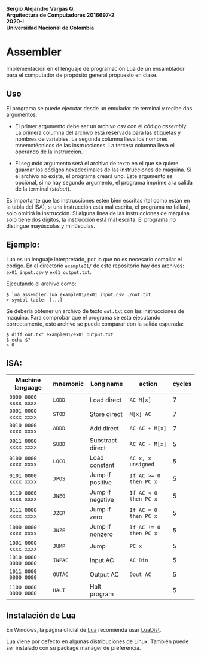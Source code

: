 **Sergio Alejandro Vargas Q.\
Arquitectura de Computadores 2016697-2\
2020-I\
Universidad Nacional de Colombia**

# Assembler

Implementación en el lenguaje de programación Lua de un ensamblador
para el computador de propósito general propuesto en clase.


## Uso

El programa se puede ejecutar desde un emulador de terminal y recibe dos argumentos:

- El primer argumento debe ser un archivo csv con el código _assembly_.
  La primera columna del archivo está reservada para las etiquetas y nombres
  de variables. La segunda columna lleva los nombres mnemotécnicos de las instrucciones.
  La tercera columna lleva el operando de la instrucción.

- El segundo argumento será el archivo de texto en el que se quiere guardar
  los códigos hexadecimales de las instrucciones de maquina. Si el archivo no
  existe, el programa creará uno. Este argumento es opcional, si no hay segundo
  argumento, el programa imprime a la salida de la terminal (_stdout_).

Es importante que las instrucciones estén bien escritas (tal como están en la tabla del ISA),
si una instrucción está mal escrita, el programa _no_ fallará, solo omitirá la instrucción.
Si alguna linea de las instrucciones de maquina solo tiene dos dígitos,
la instrucción está mal escrita.
El programa _no_ distingue mayúsculas y minúsculas.


## Ejemplo:

Lua es un lenguaje interpretado, por lo que no es necesario compilar el código.
En el directorio `example01/` de este repositorio hay dos archivos:
`ex01_input.csv` y `ex01_output.txt`.

Ejecutando el archivo como:

```
$ lua assembler.lua example01/ex01_input.csv ./out.txt
> symbol table: {...}
```

Se debería obtener un archivo de texto `out.txt` con las instrucciones de maquina.
Para comprobar que el programa se está ejecutando correctamente,
este archivo se puede comparar con la salida esperada:

```
$ diff out.txt example01/ex01_output.txt
$ echo $?
> 0
```

## ISA:

| Machine language       | mnemonic    | Long name          | action                 | cycles  |
| ---------------------- | ----------- | ------------------ | ---------------------- | ------- |
| `0000 0000 xxxx xxxx`  | `LODD`      | Load direct        | `AC M[x]`              | 7       |
| `0001 0000 xxxx xxxx`  | `STOD`      | Store direct       | `M[x] AC`              | 7       |
| `0010 0000 xxxx xxxx`  | `ADDD`      | Add direct         | `AC AC + M[x]`         | 7       |
| `0011 0000 xxxx xxxx`  | `SUBD`      | Substract direct   | `AC AC - M[x]`         | 5       |
| `0100 0000 xxxx xxxx`  | `LOCO`      | Load constant      | `AC x, x unsigned`     | 5       |
| `0101 0000 xxxx xxxx`  | `JPOS`      | Jump if positive   | `If AC >= 0 then PC x` | 5       |
| `0110 0000 xxxx xxxx`  | `JNEG`      | Jump if negative   | `If AC < 0 then PC x`  | 5       |
| `0111 0000 xxxx xxxx`  | `JZER`      | Jump if zero       | `If AC = 0 then PC x`  | 5       |
| `1000 0000 xxxx xxxx`  | `JNZE`      | Jump if nonzero    | `If AC != 0 then PC x` | 5       |
| `1001 0000 xxxx xxxx`  | `JUMP`      | Jump               | `PC x`                 | 5       |
| `1010 0000 0000 0000`  | `INPAC`     | Input AC           | `AC Din`               | 5       |
| `1011 0000 0000 0000`  | `OUTAC`     | Output AC          | `Dout AC`              | 5       |
| `1100 0000 0000 0000`  | `HALT`      | Halt program       |                        | 5       |


## Instalación de Lua

En Windows, la página oficial de [Lua](https://www.lua.org/start.html) recomienda
usar [LuaDist](http://luadist.org/).

Lua viene por defecto en algunas distribuciones de Linux.
También puede ser instalado con su package manager de preferencia.

